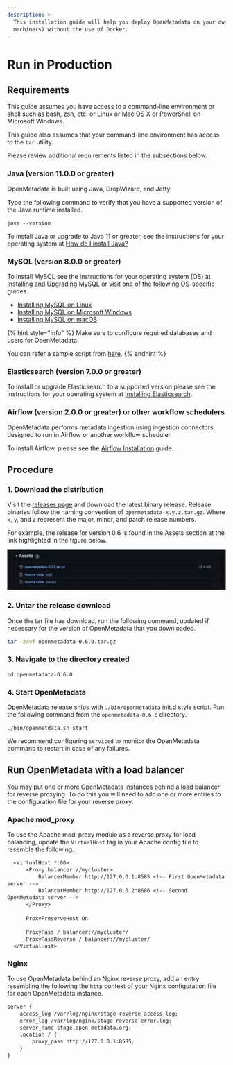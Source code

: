 ```yaml
---
description: >-
  This installation guide will help you deploy OpenMetadata on your own
  machine(s) without the use of Docker.
---
```


# Run in Production

## Requirements

This guide assumes you have access to a command-line environment or shell such as bash, zsh, etc. or Linux or Mac OS X or PowerShell on Microsoft Windows.

This guide also assumes that your command-line environment has access to the `tar` utility.

Please review additional requirements listed in the subsections below.

### Java (version 11.0.0 or greater)

OpenMetadata is built using Java, DropWizard, and Jetty.

Type the following command to verify that you have a supported version of the Java runtime installed.

```
java --version
```

To install Java or upgrade to Java 11 or greater, see the instructions for your operating system at [How do I install Java?](https://java.com/en/download/help/download\_options.html#mac)

### MySQL (version 8.0.0 or greater)

To install MySQL see the instructions for your operating system (OS) at [Installing and Upgrading MySQL](https://dev.mysql.com/doc/mysql-installation-excerpt/8.0/en/installing.html) or visit one of the following OS-specific guides.

* [Installing MySQL on Linux](https://dev.mysql.com/doc/mysql-installation-excerpt/8.0/en/linux-installation.html)
* [Installing MySQL on Microsoft Windows](https://dev.mysql.com/doc/mysql-installation-excerpt/8.0/en/windows-installation.html)
* [Installing MySQL on macOS](https://dev.mysql.com/doc/mysql-installation-excerpt/8.0/en/macos-installation.html)

{% hint style="info" %}
Make sure to configure required databases and users for OpenMetadata.

You can refer a sample script from [here](https://github.com/open-metadata/OpenMetadata/blob/main/docker/local-metadata/mysql-script.sql).
{% endhint %}

### Elasticsearch (version 7.0.0 or greater)

To install or upgrade Elasticsearch to a supported version please see the instructions for your operating system at [Installing Elasticsearch](https://www.elastic.co/guide/en/elasticsearch/reference/current/install-elasticsearch.html).

### Airflow (version 2.0.0 or greater) or other workflow schedulers

OpenMetadata performs metadata ingestion using ingestion connectors designed to run in Airflow or another workflow scheduler.

To install Airflow, please see the [Airflow Installation](https://airflow.apache.org/docs/apache-airflow/stable/installation/index.html) guide.

## Procedure

### 1. Download the distribution

Visit the [releases page](https://github.com/open-metadata/OpenMetadata/releases) and download the latest binary release. Release binaries follow the naming convention of `openmetadata-x.y.z.tar.gz`. Where `x`, `y`, and `z` represent the major, minor, and patch release numbers.

For example, the release for version 0.6 is found in the Assets section at the link highlighted in the figure below.

![](<../.gitbook/assets/image (1).png>)

### 2. Untar the release download

Once the tar file has download, run the following command, updated if necessary for the version of OpenMetadata that you downloaded.

```bash
tar -zxvf openmetadata-0.6.0.tar.gz
```

### 3. Navigate to the directory created

```
cd openmetadata-0.6.0
```

### 4. Start OpenMetadata

OpenMetadata release ships with `./bin/openmetadata` init.d style script. Run the following command from the `openmetadata-0.6.0` directory.

```
./bin/openmetdata.sh start
```

We recommend configuring `serviced` to monitor the OpenMetadata command to restart in case of any failures.

## Run OpenMetadata with a load balancer

You may put one or more OpenMetadata instances behind a load balancer for reverse proxying. To do this you will need to add one or more entries to the configuration file for your reverse proxy.

### Apache mod\_proxy

To use the Apache mod\_proxy module as a reverse proxy for load balancing, update the `VirtualHost` tag in your Apache config file to resemble the following.&#x20;

```
  <VirtualHost *:80>
      <Proxy balancer://mycluster>
          BalancerMember http://127.0.0.1:8585 <!-- First OpenMetadata server -->
          BalancerMember http://127.0.0.2:8686 <!-- Second OpenMetadata server -->
      </Proxy>

      ProxyPreserveHost On

      ProxyPass / balancer://mycluster/
      ProxyPassReverse / balancer://mycluster/
  </VirtualHost>
```

### Nginx

To use OpenMetadata behind an Nginx reverse proxy, add an entry resembling the following the `http` context of your Nginx configuration file for each OpenMetadata instance.

```
server {
    access_log /var/log/nginx/stage-reverse-access.log;
    error_log /var/log/nginx/stage-reverse-error.log;         
    server_name stage.open-metadata.org;
    location / {
        proxy_pass http://127.0.0.1:8585;
    }
}
```
